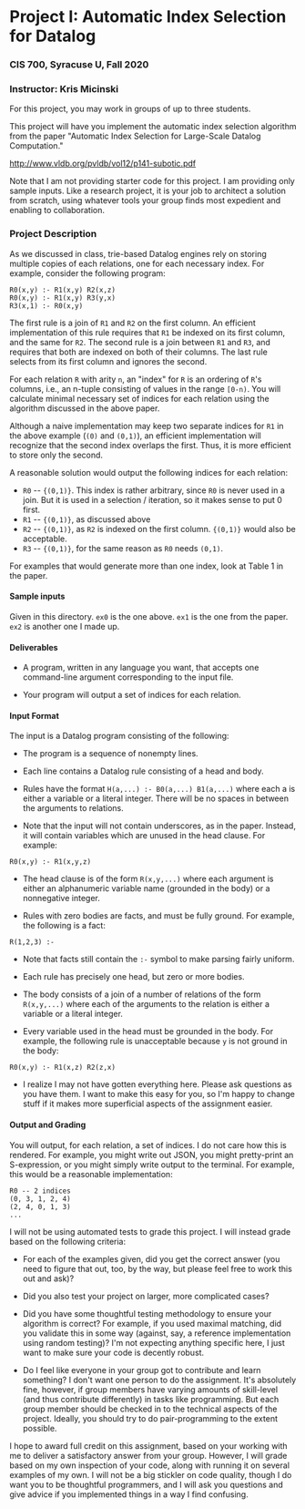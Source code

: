 # Project I: Automatic Index Selection for Datalog
### CIS 700, Syracuse U, Fall 2020
### Instructor: Kris Micinski

For this project, you may work in groups of up to three students.

This project will have you implement the automatic index selection
algorithm from the paper "Automatic Index Selection for Large-Scale
Datalog Computation."

http://www.vldb.org/pvldb/vol12/p141-subotic.pdf

Note that I am not providing starter code for this project. I am
providing only sample inputs. Like a research project, it is your job
to architect a solution from scratch, using whatever tools your group
finds most expedient and enabling to collaboration.

### Project Description

As we discussed in class, trie-based Datalog engines rely on storing
multiple copies of each relations, one for each necessary index. For
example, consider the following program:

```
R0(x,y) :- R1(x,y) R2(x,z)
R0(x,y) :- R1(x,y) R3(y,x)
R3(x,1) :- R0(x,y)
```

The first rule is a join of `R1` and `R2` on the first column. An
efficient implementation of this rule requires that `R1` be indexed on
its first column, and the same for `R2`. The second rule is a join
between `R1` and `R3`, and requires that both are indexed on both of
their columns. The last rule selects from its first column and ignores
the second.

For each relation `R` with arity `n`, an "index" for `R` is an
ordering of `R`'s columns, i.e., an n-tuple consisting of values in
the range `[0-n)`. You will calculate minimal necessary set of indices
for each relation using the algorithm discussed in the above paper.

Although a naive implementation may keep two separate indices for `R1`
in the above example (`(0)` and `(0,1)`), an efficient implementation
will recognize that the second index overlaps the first. Thus, it is
more efficient to store only the second.

A reasonable solution would output the following indices for each
relation:

- `R0` -- `{(0,1)}`. This index is rather arbitrary, since `R0` is never
  used in a join. But it is used in a selection / iteration, so it
  makes sense to put 0 first.
- `R1` -- `{(0,1)}`, as discussed above
- `R2` -- `{(0,1)}`, as `R2` is indexed on the first column. `{(0,1)}` would also be acceptable.
- `R3` -- `{(0,1)}`, for the same reason as `R0` needs `(0,1)`.

For examples that would generate more than one index, look at Table 1
in the paper. 

#### Sample inputs

Given in this directory. `ex0` is the one above. `ex1` is the one from
the paper. `ex2` is another one I made up.

#### Deliverables

- A program, written in any language you want, that accepts one
  command-line argument corresponding to the input file.

- Your program will output a set of indices for each relation.

#### Input Format

The input is a Datalog program consisting of the following:

- The program is a sequence of nonempty lines.

- Each line contains a Datalog rule consisting of a head and body.

- Rules have the format `H(a,...) :- B0(a,...) B1(a,...)` where each a
  is either a variable or a literal integer. There will be no spaces
  in between the arguments to relations.

- Note that the input will not contain underscores, as in the
  paper. Instead, it will contain variables which are unused in the
  head clause. For example:

```
R0(x,y) :- R1(x,y,z)
```

- The head clause is of the form `R(x,y,...)` where each argument is
  either an alphanumeric variable name (grounded in the body) or a
  nonnegative integer.

- Rules with zero bodies are facts, and must be fully ground. For
  example, the following is a fact:

```
R(1,2,3) :-
```

- Note that facts still contain the `:-` symbol to make parsing fairly
  uniform.

- Each rule has precisely one head, but zero or more bodies.

- The body consists of a join of a number of relations of the form
  `R(x,y,...)` where each of the arguments to the relation is either a
  variable or a literal integer.

- Every variable used in the head must be grounded in the body. For
  example, the following rule is unacceptable because `y` is not
  ground in the body:

```
R0(x,y) :- R1(x,z) R2(z,x)
```

- I realize I may not have gotten everything here. Please ask
  questions as you have them. I want to make this easy for you, so I'm
  happy to change stuff if it makes more superficial aspects of the
  assignment easier.

#### Output and Grading

You will output, for each relation, a set of indices. I do not care
how this is rendered. For example, you might write out JSON, you might
pretty-print an S-expression, or you might simply write output to the
terminal. For example, this would be a reasonable implementation:

```
R0 -- 2 indices
(0, 3, 1, 2, 4)
(2, 4, 0, 1, 3)
... 
```

I will not be using automated tests to grade this project. I will
instead grade based on the following criteria:

- For each of the examples given, did you get the correct answer (you
  need to figure that out, too, by the way, but please feel free to
  work this out and ask)?

- Did you also test your project on larger, more complicated cases?

- Did you have some thoughtful testing methodology to ensure your
  algorithm is correct? For example, if you used maximal matching, did
  you validate this in some way (against, say, a reference
  implementation using random testing)? I'm not expecting anything
  specific here, I just want to make sure your code is decently
  robust.

- Do I feel like everyone in your group got to contribute and learn
  something? I don't want one person to do the assignment. It's
  absolutely fine, however, if group members have varying amounts of
  skill-level (and thus contribute differently) in tasks like
  programming. But each group member should be checked in to the
  technical aspects of the project. Ideally, you should try to do
  pair-programming to the extent possible.

I hope to award full credit on this assignment, based on your working
with me to deliver a satisfactory answer from your group. However, I
will grade based on my own inspection of your code, along with running
it on several examples of my own. I will not be a big stickler on code
quality, though I do want you to be thoughtful programmers, and I will
ask you questions and give advice if you implemented things in a way I
find confusing.
